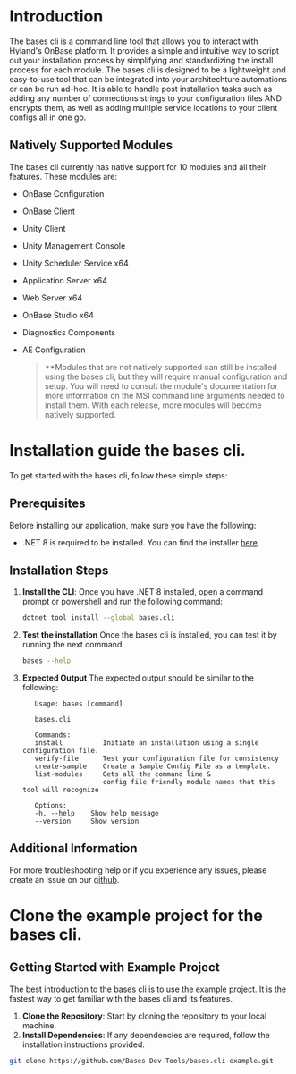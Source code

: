 
# Introduction

The bases cli is a command line tool that allows you to interact with Hyland's OnBase platform. It provides a simple and intuitive way to script out your installation process by simplifying and standardizing the install process for each module. The bases cli is designed to be a lightweight and easy-to-use tool that can be integrated into your architechture automations or can be run ad-hoc. It is able to handle post installation tasks such as adding any number of connections strings to your configuration files AND encrypts them, as well as adding multiple service locations to your client configs all in one go. 

## Natively Supported Modules
The bases cli currently has native support for 10 modules and all their features. These modules are: 

- OnBase Configuration
- OnBase Client
- Unity Client
- Unity Management Console
- Unity Scheduler Service x64
- Application Server x64
- Web Server x64
- OnBase Studio x64
- Diagnostics Components
- AE Configuration


  >**Modules that are not natively supported can still be installed using the bases cli, but they will require manual configuration and setup. You will need to consult the module's documentation for more information on the MSI command line arguments needed to install them. With each release, more modules will become natively supported.


# Installation guide the bases cli.

To get started with the bases cli, follow these simple steps:

## Prerequisites

Before installing our application, make sure you have the following:

- .NET 8 is required to be installed. You can find the installer [here](https://dotnet.microsoft.com/en-us/download/dotnet/8.0).

## Installation Steps

1. **Install the CLI**: Once you have .NET 8 installed, open a command prompt or powershell and run the following command:

   ```bash
   dotnet tool install --global bases.cli
   ```

2. **Test the installation** Once the bases cli is installed, you can test it by running the next command

   ```bash
   bases --help
   ```
3. **Expected Output** The expected output should be similar to the following:
   ```
      Usage: bases [command]

      bases.cli

      Commands:
      install          Initiate an installation using a single configuration file.
      verify-file      Test your configuration file for consistency
      create-sample    Create a Sample Config File as a template.
      list-modules     Gets all the command line & 
                       config file friendly module names that this tool will recognize

      Options:
      -h, --help    Show help message
      --version     Show version
   ```

## Additional Information

For more troubleshooting help or if you experience any issues, please create an issue on our [github](https://github.com/Bases-Dev-Tools/bases.cli-example/issues).

# Clone the example project for the bases cli.

## Getting Started with Example Project
The best introduction to the bases cli is to use the example project. It is the fastest way to get familiar with the bases cli and its features.

1. **Clone the Repository**: Start by cloning the repository to your local machine.
2. **Install Dependencies**: If any dependencies are required, follow the installation instructions provided.

```bash
git clone https://github.com/Bases-Dev-Tools/bases.cli-example.git
```
